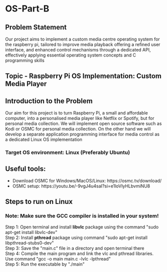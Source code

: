 # OS-Part-B
<h2>Problem Statement</h2>

<p>Our project aims to implement a custom media centre operating system for the raspberry pi, tailored to improve media playback offering a refined user interface, and enhanced control mechanisms through a dedicated API, effectively applying essential operating system concepts and C programming skills </p>

<h2>Topic - Raspberry Pi OS Implementation: Custom Media Player</h2>

<h2>Introduction to the Problem</h2>
<p> Our aim for this project is to turn Raspberry Pi, a small and affordable computer, into a personalised media player like Netflix or Spotify, but for personal media collection. We will implement open source software such as Kodi or OSMC for personal media collection. On the other hand we will develop a separate application programming interface for media control as a dedicated Linux OS implementation</p>

<h3>Target OS environment: Linux (Preferably Ubuntu)</h3>

<h2>Useful tools:</h2>
<ul>
  <li>Download OSMC for Windows/MacOS/Linux: https://osmc.tv/download/</li>
  <li>OSMC setup: https://youtu.be/-9vgJ4u4saI?si=e1loVIyHLbvmiNU8</li>
</ul>

<h2>Steps to run on Linux</h2>
<h3>Note: Make sure the GCC compiler is installed in your system!</h3>
Step 1: Open terminal and install <b>libvlc</b> package using the command "sudo apt-get install libvlc-dev"<br>
Step 2: Install <b>pthread</b> package using command "sudo apt-get install libpthread-stubs0-dev"<br>
Step 3: Save the "main.c" file in a directory and open terminal there<br>
Step 4: Compile the main program and link the vlc and pthread libraries. Use command "gcc -o main main.c -lvlc -lpthread"<br>
Step 5: Run the executable by "./main"<br>
